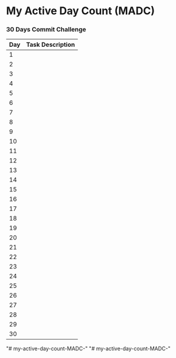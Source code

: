 # My Active Day Count (MADC)

### 30 Days Commit Challenge

| Day | Task Description |
| --- | --------------- |
| 1 | |Path Of Soneium End
| 2 | |01/006/2025
| 3 | |
| 4 | |
| 5 | |
| 6 | |
| 7 | |
| 8 | |
| 9 | |
| 10 | |
| 11 | |
| 12 | |
| 13 | |
| 14 | |
| 15 | |
| 16 | |
| 17 | |
| 18 | |
| 19 | |
| 20 | |
| 21 | |
| 22 | |
| 23 | |
| 24 | |
| 25 | |
| 26 | |
| 27 | |
| 28 | |
| 29 | |
| 30 | |
"# my-active-day-count-MADC-" 
"# my-active-day-count-MADC-" 
